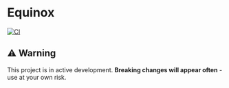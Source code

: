 # Equinox

[![CI](https://github.com/peter-kozarec/equinox/actions/workflows/ci.yml/badge.svg)](https://github.com/peter-kozarec/equinox/actions/workflows/ci.yml)


## ⚠️ Warning

This project is in active development. **Breaking changes will appear often** - use at your own risk.
